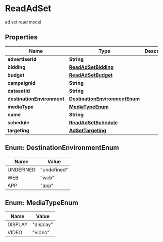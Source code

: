 

# ReadAdSet

ad set read model

## Properties

| Name | Type | Description | Notes |
|------------ | ------------- | ------------- | -------------|
|**advertiserId** | **String** |  |  [optional] |
|**bidding** | [**ReadAdSetBidding**](ReadAdSetBidding.md) |  |  [optional] |
|**budget** | [**ReadAdSetBudget**](ReadAdSetBudget.md) |  |  [optional] |
|**campaignId** | **String** |  |  [optional] |
|**datasetId** | **String** |  |  [optional] |
|**destinationEnvironment** | [**DestinationEnvironmentEnum**](#DestinationEnvironmentEnum) |  |  [optional] |
|**mediaType** | [**MediaTypeEnum**](#MediaTypeEnum) |  |  [optional] |
|**name** | **String** |  |  [optional] |
|**schedule** | [**ReadAdSetSchedule**](ReadAdSetSchedule.md) |  |  [optional] |
|**targeting** | [**AdSetTargeting**](AdSetTargeting.md) |  |  [optional] |



## Enum: DestinationEnvironmentEnum

| Name | Value |
|---- | -----|
| UNDEFINED | &quot;undefined&quot; |
| WEB | &quot;web&quot; |
| APP | &quot;app&quot; |



## Enum: MediaTypeEnum

| Name | Value |
|---- | -----|
| DISPLAY | &quot;display&quot; |
| VIDEO | &quot;video&quot; |



